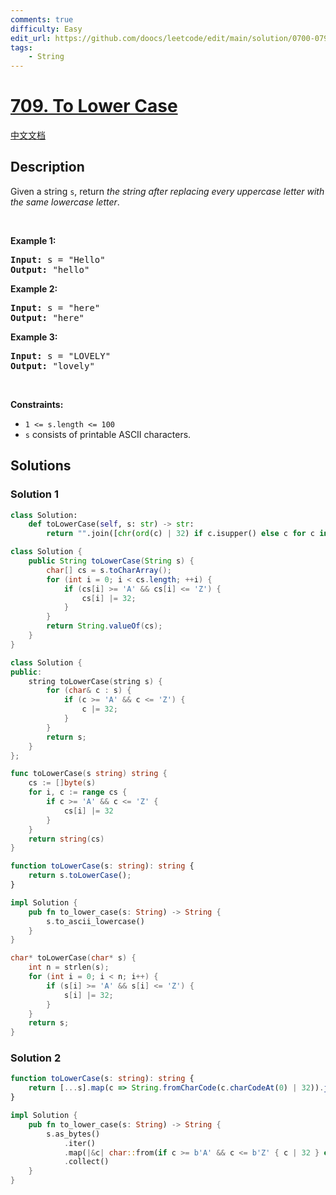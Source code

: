 ```yaml
---
comments: true
difficulty: Easy
edit_url: https://github.com/doocs/leetcode/edit/main/solution/0700-0799/0709.To%20Lower%20Case/README_EN.md
tags:
    - String
---
```


<!-- problem:start -->

# [709. To Lower Case](https://leetcode.com/problems/to-lower-case)

[中文文档](/solution/0700-0799/0709.To%20Lower%20Case/README.md)

## Description

<!-- description:start -->

<p>Given a string <code>s</code>, return <em>the string after replacing every uppercase letter with the same lowercase letter</em>.</p>

<p>&nbsp;</p>
<p><strong class="example">Example 1:</strong></p>

<pre>
<strong>Input:</strong> s = &quot;Hello&quot;
<strong>Output:</strong> &quot;hello&quot;
</pre>

<p><strong class="example">Example 2:</strong></p>

<pre>
<strong>Input:</strong> s = &quot;here&quot;
<strong>Output:</strong> &quot;here&quot;
</pre>

<p><strong class="example">Example 3:</strong></p>

<pre>
<strong>Input:</strong> s = &quot;LOVELY&quot;
<strong>Output:</strong> &quot;lovely&quot;
</pre>

<p>&nbsp;</p>
<p><strong>Constraints:</strong></p>

<ul>
	<li><code>1 &lt;= s.length &lt;= 100</code></li>
	<li><code>s</code> consists of printable ASCII characters.</li>
</ul>

<!-- description:end -->

## Solutions

<!-- solution:start -->

### Solution 1

<!-- tabs:start -->

```python
class Solution:
    def toLowerCase(self, s: str) -> str:
        return "".join([chr(ord(c) | 32) if c.isupper() else c for c in s])
```

```java
class Solution {
    public String toLowerCase(String s) {
        char[] cs = s.toCharArray();
        for (int i = 0; i < cs.length; ++i) {
            if (cs[i] >= 'A' && cs[i] <= 'Z') {
                cs[i] |= 32;
            }
        }
        return String.valueOf(cs);
    }
}
```

```cpp
class Solution {
public:
    string toLowerCase(string s) {
        for (char& c : s) {
            if (c >= 'A' && c <= 'Z') {
                c |= 32;
            }
        }
        return s;
    }
};
```

```go
func toLowerCase(s string) string {
	cs := []byte(s)
	for i, c := range cs {
		if c >= 'A' && c <= 'Z' {
			cs[i] |= 32
		}
	}
	return string(cs)
}
```

```ts
function toLowerCase(s: string): string {
    return s.toLowerCase();
}
```

```rust
impl Solution {
    pub fn to_lower_case(s: String) -> String {
        s.to_ascii_lowercase()
    }
}
```

```c
char* toLowerCase(char* s) {
    int n = strlen(s);
    for (int i = 0; i < n; i++) {
        if (s[i] >= 'A' && s[i] <= 'Z') {
            s[i] |= 32;
        }
    }
    return s;
}
```

<!-- tabs:end -->

<!-- solution:end -->

<!-- solution:start -->

### Solution 2

<!-- tabs:start -->

```ts
function toLowerCase(s: string): string {
    return [...s].map(c => String.fromCharCode(c.charCodeAt(0) | 32)).join('');
}
```

```rust
impl Solution {
    pub fn to_lower_case(s: String) -> String {
        s.as_bytes()
            .iter()
            .map(|&c| char::from(if c >= b'A' && c <= b'Z' { c | 32 } else { c }))
            .collect()
    }
}
```

<!-- tabs:end -->

<!-- solution:end -->

<!-- problem:end -->
